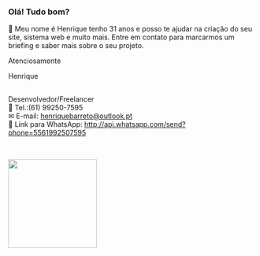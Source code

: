 
<h3>Olá! Tudo bom?</h3>

<p>💬 Meu nome é Henrique tenho 31 anos e posso te ajudar na criação do seu site, sistema web e muito mais. Entre em contato para marcarmos um briefing e saber mais sobre o seu projeto.</p>



Atenciosamente

Henrique <br/>
##
Desenvolvedor/Freelancer<br/>
📲  Tel.:(61) 99250-7595<br/>
✉  E-mail: henriquebarreto@outlook.pt<br/>
🔗  Link para WhatsApp:
http://api.whatsapp.com/send?phone=5561992507595
##
<br/>
<div>
  
  <a href='http://github.com/henriquebarretodev'>
   <img height='180em' src='http://github-readme-stats.vercel.app/api/top-langs/?username=henriquebarretodev&layout=compact&langs_count=16&theme=dracula'/>
    
    
    
</div>
</br>

  

